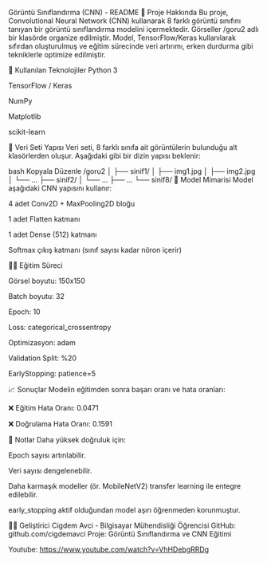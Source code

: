 Görüntü Sınıflandırma (CNN) - README
📌 Proje Hakkında
Bu proje, Convolutional Neural Network (CNN) kullanarak 8 farklı görüntü sınıfını tanıyan bir görüntü sınıflandırma modelini içermektedir. Görseller /goru2 adlı bir klasörde organize edilmiştir. Model, TensorFlow/Keras kullanılarak sıfırdan oluşturulmuş ve eğitim sürecinde veri artırımı, erken durdurma gibi tekniklerle optimize edilmiştir.

🧠 Kullanılan Teknolojiler
Python 3

TensorFlow / Keras

NumPy

Matplotlib

scikit-learn

📂 Veri Seti Yapısı
Veri seti, 8 farklı sınıfa ait görüntülerin bulunduğu alt klasörlerden oluşur. Aşağıdaki gibi bir dizin yapısı beklenir:

bash
Kopyala
Düzenle
/goru2
│
├── sinif1/
│   ├── img1.jpg
│   ├── img2.jpg
│   └── ...
├── sinif2/
│   └── ...
├── ...
└── sinif8/
🚀 Model Mimarisi
Model aşağıdaki CNN yapısını kullanır:

4 adet Conv2D + MaxPooling2D bloğu

1 adet Flatten katmanı

1 adet Dense (512) katmanı

Softmax çıkış katmanı (sınıf sayısı kadar nöron içerir)

🏋️‍♀️ Eğitim Süreci


Görsel boyutu: 150x150

Batch boyutu: 32

Epoch: 10

Loss: categorical_crossentropy

Optimizasyon: adam

Validation Split: %20

EarlyStopping: patience=5

📈 Sonuçlar
Modelin eğitimden sonra başarı oranı ve hata oranları:


❌ Eğitim Hata Oranı: 0.0471

❌ Doğrulama Hata Oranı: 0.1591



📌 Notlar
Daha yüksek doğruluk için:

Epoch sayısı artırılabilir.

Veri sayısı dengelenebilir.

Daha karmaşık modeller (ör. MobileNetV2) transfer learning ile entegre edilebilir.

early_stopping aktif olduğundan model aşırı öğrenmeden korunmuştur.

👩‍💻 Geliştirici
Cigdem Avci - Bilgisayar Mühendisliği Öğrencisi
GitHub: github.com/cigdemavci
Proje: Görüntü Sınıflandırma ve CNN Eğitimi



Youtube:  https://www.youtube.com/watch?v=VhHDebgRRDg
